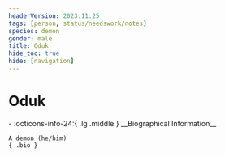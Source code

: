 ```yaml
---
headerVersion: 2023.11.25
tags: [person, status/needswork/notes]
species: demon
gender: male
title: Oduk
hide_toc: true
hide: [navigation]
---
```

# Oduk
<div class="grid cards ext-narrow-margin ext-one-column" markdown>
- :octicons-info-24:{ .lg .middle } __Biographical Information__

    A demon (he/him)  
    { .bio }

</div>


